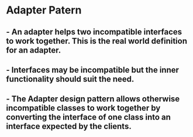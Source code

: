 # Adapter Patern
## - An adapter helps two incompatible interfaces to work together. This is the real world definition for an adapter.

## - Interfaces may be incompatible but the inner functionality should suit the need.

## - The Adapter design pattern allows otherwise incompatible classes to work together by converting the interface of one class into an interface expected by the clients.
